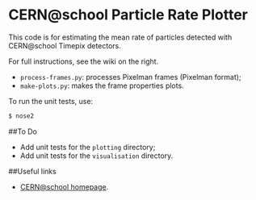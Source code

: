 CERN@school Particle Rate Plotter
=================================

This code is for estimating the mean rate of particles
detected with CERN@school Timepix detectors.

For full instructions, see the wiki on the right.

* `process-frames.py`: processes Pixelman frames (Pixelman format);
* `make-plots.py`: makes the frame properties plots.

To run the unit tests, use:

```bash
$ nose2
```

##To Do

* Add unit tests for the `plotting` directory;
* Add unit tests for the `visualisation` directory.

##Useful links

* [CERN@school homepage](http://cernatschool.web.cern.ch).
